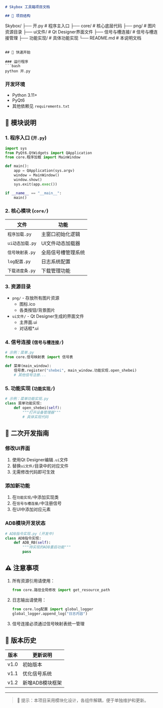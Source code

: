 ```markdown
# Skybox 工具箱项目文档

## 📂 项目结构

```
Skybox/
├── 开.py                 # 程序主入口
├── core/                # 核心底层代码
├── png/                 # 图片资源目录
├── ui文件/               # Qt Designer界面文件
├── 信号与槽连接/          # 信号与槽连接管理
├── 功能实现/             # 具体功能实现
└── README.md            # 本说明文档
```

## 🚀 快速开始

### 运行程序
```bash
python 开.py
```

### 开发环境
- Python 3.11+
- PyQt6
- 其他依赖见 `requirements.txt`

## 🧩 模块说明

### 1. 程序入口 (`开.py`)
```python
import sys
from PyQt6.QtWidgets import QApplication
from core.程序加载 import MainWindow

def main():
    app = QApplication(sys.argv)
    window = MainWindow()
    window.show()
    sys.exit(app.exec())

if __name__ == "__main__":
    main()
```

### 2. 核心模块 (`core/`)
| 文件 | 功能 |
|------|------|
| `程序加载.py` | 主窗口初始化逻辑 |
| `ui动态加载.py` | UI文件动态加载器 |
| `信号映射表.py` | 全局信号槽管理系统 |
| `log配置.py` | 日志系统配置 |
| `下载进度条.py` | 下载管理功能 |

### 3. 资源目录
- `png/` - 存放所有图片资源
  - 图标.ico
  - 各类按钮/背景图片
- `ui文件/` - Qt Designer生成的界面文件
  - 主界面.ui
  - 对话框*.ui

### 4. 信号连接 (`信号与槽连接/`)
```python
# 示例：菜单.py
from core.信号映射表 import 信号表

def 菜单(main_window):
    信号表.register("shebei", main_window.功能实现.open_shebei)
    # 其他信号注册...
```

### 5. 功能实现 (`功能实现/`)
```python
# 示例：菜单功能实现.py
class 菜单功能实现:
    def open_shebei(self):
        """打开设备管理器"""
        # 具体实现代码
```

## 🔧 二次开发指南

### 修改UI界面
1. 使用Qt Designer编辑`.ui`文件
2. 替换`ui文件/`目录中的对应文件
3. 无需修改代码即可生效

### 添加新功能
1. 在`功能实现/`中添加实现类
2. 在`信号与槽连接/`中注册信号
3. 在UI中添加对应元素

### ADB模块开发状态
```python
# ADB指令实现.py (开发中)
class ADB指令实现:
    def ADB_RB(self):
        """待实现的ADB重启功能"""
        pass
```

## ⚠️ 注意事项

1. 所有资源引用请使用：
   ```python 
   from core.路径全局修改 import get_resource_path
   ```

2. 日志输出请使用：
   ```python
   from core.log配置 import global_logger
   global_logger.append_log("日志内容")
   ```

3. 信号连接必须通过信号映射表统一管理

## 📜 版本历史
| 版本 | 更新说明 |
|------|----------|
| v1.0 | 初始版本 |
| v1.1 | 优化信号系统 |
| v1.2 | 新增ADB模块框架 |

---

> 📌 提示：本项目采用模块化设计，各组件解耦，便于单独维护和更新。
